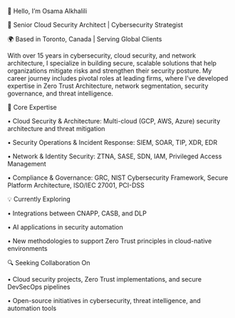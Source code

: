 👋 Hello, I’m Osama Alkhalili

🚀 Senior Cloud Security Architect | Cybersecurity Strategist

🌍 Based in Toronto, Canada | Serving Global Clients

With over 15 years in cybersecurity, cloud security, and network architecture, I specialize in building secure, scalable solutions that help organizations mitigate risks and strengthen their security posture. My career journey includes pivotal roles at leading firms, where I’ve developed expertise in Zero Trust Architecture, network segmentation, security governance, and threat intelligence.

🔑 Core Expertise

  • Cloud Security & Architecture: Multi-cloud (GCP, AWS, Azure) security architecture and threat mitigation

  • Security Operations & Incident Response: SIEM, SOAR, TIP, XDR, EDR

  • Network & Identity Security: ZTNA, SASE, SDN, IAM, Privileged Access Management

  • Compliance & Governance: GRC, NIST Cybersecurity Framework, Secure Platform Architecture, ISO/IEC 27001, PCI-DSS

💡 Currently Exploring

  • Integrations between CNAPP, CASB, and DLP

  • AI applications in security automation

  • New methodologies to support Zero Trust principles in cloud-native environments

🔍 Seeking Collaboration On

  • Cloud security projects, Zero Trust implementations, and secure DevSecOps pipelines

  • Open-source initiatives in cybersecurity, threat intelligence, and automation tools
